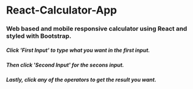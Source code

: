 # React-Calculator-App

### Web based and mobile responsive calculator using React and styled with Bootstrap.

##### Click 'First Input' to type what you want in the first input.
##### Then click 'Second Input' for the secons input.
##### Lastly, click any of the operators to get the result you want.
